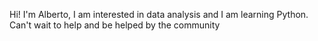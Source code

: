 Hi!
I'm Alberto, I am interested in data analysis and I am learning Python.
Can't wait to help and be helped by the community
